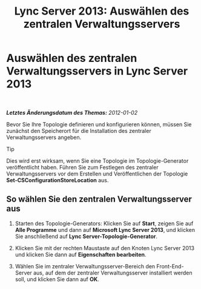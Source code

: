 ﻿---
title: 'Lync Server 2013: Auswählen des zentralen Verwaltungsservers'
TOCTitle: Auswählen des zentralen Verwaltungsservers
ms:assetid: 1ca6b7d0-125c-4727-aac4-2d683d23394d
ms:mtpsurl: https://technet.microsoft.com/de-de/library/JJ204726(v=OCS.15)
ms:contentKeyID: 49293354
ms.date: 05/19/2016
mtps_version: v=OCS.15
ms.translationtype: HT
---

# Auswählen des zentralen Verwaltungsservers in Lync Server 2013

 

_**Letztes Änderungsdatum des Themas:** 2012-01-02_

Bevor Sie Ihre Topologie definieren und konfigurieren können, müssen Sie zunächst den Speicherort für die Installation des zentraler Verwaltungsservers angeben.


> [!TIP]
> Dies wird erst wirksam, wenn Sie eine Topologie im Topologie-Generator veröffentlicht haben. Führen Sie zum Festlegen des zentraler Verwaltungsservers vor dem Erstellen und Veröffentlichen der Topologie <STRONG>Set-CSConfigurationStoreLocation</STRONG> aus.



## So wählen Sie den zentralen Verwaltungsserver aus

1.  Starten des Topologie-Generators: Klicken Sie auf **Start**, zeigen Sie auf **Alle Programme** und dann auf **Microsoft Lync Server 2013**, und klicken Sie anschließend auf **Lync Server-Topologie-Generator**.

2.  Klicken Sie mit der rechten Maustaste auf den Knoten Lync Server 2013 und klicken Sie dann auf **Eigenschaften bearbeiten**.

3.  Wählen Sie im zentraler Verwaltungsserver-Bereich den Front-End-Server aus, auf dem der zentraler Verwaltungsserver installiert werden soll, und klicken Sie dann auf **OK**.

